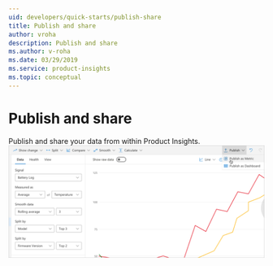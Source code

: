 ```yaml
---
uid: developers/quick-starts/publish-share
title: Publish and share
author: vroha
description: Publish and share
ms.author: v-roha
ms.date: 03/29/2019
ms.service: product-insights
ms.topic: conceptual
---
```

# Publish and share

Publish and share your data from within Product Insights.
![Publish and share data](publish.png)
